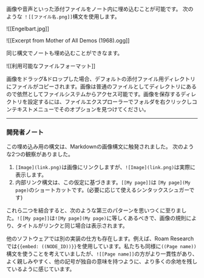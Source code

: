 画像や音声といった添付ファイルをノート内に埋め込むことが可能です。
次のような `！[[ファイル名.png]]`構文を使用します。

![[Engelbart.jpg]]

![[Excerpt from Mother of All Demos (1968).ogg]]

同じ構文でノートも埋め込むことができなます。

![[利用可能なファイルフォーマット]]

画像をドラッグ&ドロップした場合、デフォルトの添付ファイル用ディレクトリにファイルがコピーされます。画像は普通のファイルとしてディレクトリにあるので依然としてファイルシステムからアクセス可能です。画像を保存するディレクトリを設定するには、ファイルエクスプローラーでフォルダを右クリックしコンテキストメニューでそのオプションを見つけてください。

---

### 開発者ノート

この埋め込み用の構文は、Markdownの画像構文に触発されました。 次のような2つの観察がありました。

1. `[Image](link.png)`は画像にリンクしますが、`![Image](link.png)`は実際に表示します。
2. 内部リンク構文は、この仮定に基づきます。`[[My page]]`は `[My page](My page)`のショートカットです。(必要に応じて使えるシンタックスシュガーです)

これら二つを結合すると、次のような第三のパターンを思いつくに至りました。`![[My page]]`は`![My page](My page)`に等しくあるべきで、画像の規則により、タイトルがリンクと同じ場合は表示されます。

他のソフトウェアでは別の実装の仕方も存在します。例えば、Roam Researchでは`{{embed: ((NODE_ID))}}`を使用しています。私たちも同様に`((Page name))`構文を使うことを考えていましたが、`![[Page name]]`の方がより一貫性があり、よく親しみやすく、他の記号が独自の意味を持つように、より多くの余地を残しているように感じています。
